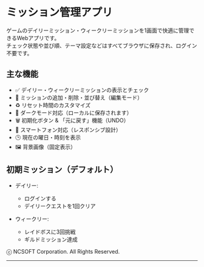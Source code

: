 # ミッション管理アプリ

ゲームのデイリーミッション・ウィークリーミッションを1画面で快適に管理できるWebアプリです。  
チェック状態や並び順、テーマ設定などはすべてブラウザに保存され、ログイン不要です。

## 主な機能

- ✅ デイリー・ウィークリーミッションの表示とチェック
- 📝 ミッションの追加・削除・並び替え（編集モード）
- ♻️ リセット時間のカスタマイズ
- 🌙 ダークモード対応（ローカルに保存されます）
- 🗑️ 初期化ボタン & 「元に戻す」機能（UNDO）
- 📱 スマートフォン対応（レスポンシブ設計）
- 🕒 現在の曜日・時刻を表示
- 🖼️ 背景画像（固定表示）

## 初期ミッション（デフォルト）

- デイリー:
  - ログインする
  - デイリークエストを1回クリア

- ウィークリー:
  - レイドボスに3回挑戦
  - ギルドミッション達成

ⓒ NCSOFT Corporation. All Rights Reserved.

---

